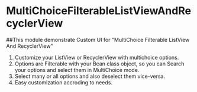 # MultiChoiceFilterableListViewAndRecyclerView
##This module demonstrate Custom UI for "MultiChoice Filterable ListView And RecyclerView"

1. Customize your ListView or RecyclerView with multichoice options.
2. Options are Filterable with your Bean class object, so you can Search your options and select them in MultiChoice mode.
3. Select many or all options and also deselect them vice-versa.
4. Easy customization accroding to needs.
